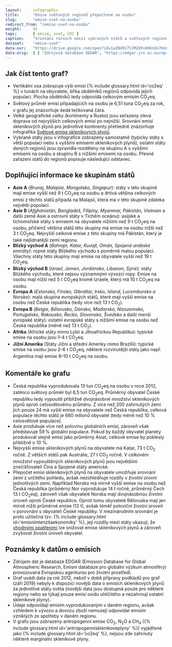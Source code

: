 ```yaml
---
layout:     infographic
title:      "Emise světových regionů přepočtené na osobu"
slug:       "emise-svet-na-osobu"
redirect_from: "/emise-svet-na-osobu"
weight:     91
tags:       [ emise, svet, CO2 ]
caption:    "Srovnání ročních emisí vybraných států a světových regionů, vyjádřeno na obyvatele i za celou populaci."
dataset:    "emise-svet"
data-our:   "https://drive.google.com/open?id=1aZNVRC7lJM28FxbKKnXo7HsPlyE2RaMbG3KDs8igwec"
data-orig:  [ [ "Zdrojová databáze EDGAR", "https://edgar.jrc.ec.europa.eu/overview.php?v=432_GHG" ] ]
---
```


## Jak číst tento graf?

* Vertikální osa zobrazuje výši emisí {% include glossary.html id='co2eq' %} v tunách na obyvatele, šířka obdélníků regionů odpovídá jejich populaci. Plocha obdélníků tedy odpovídá celkovým emisím CO<sub>2</sub>eq.
* Světový průměr emisí připadajících na osobu je 6,51 tuna CO<sub>2</sub>eq za rok, v grafu jej znázorňuje šedá tečkovaná čára.
* Velké geografické celky (kontinenty a Rusko) jsou seřazeny zleva doprava od nejvyšších celkových emisí po nejnižší. Srovnání emisí skleníkových plynů pro jednotlivé kontinenty přehledně znázorňuje infografika [Světové emise skleníkových plynů](/infografiky/emise-svet).
* Vybrané státy jsou v infografice zobrazeny samostatně (typicky státy s větší populací nebo s vyššími emisemi skleníkových plynů), ostatní státy daných regionů jsou zpravidla rozděleny na skupinu A s vyššími emisemi na osobu a skupinu B s nižšími emisemi na osobu. Přesné zařazení států do regionů popisuje následující odstavec.

## Doplňující informace ke skupinám států

* __Asie A__ (*Brunej, Malajsie, Mongolsko, Singapur*): státy v této skupině mají emise vyšší než 9 t CO<sub>2</sub>eq na osobu a drtivá většina celkových emisí z těchto států připadá na Malajsii, která má v této skupině zdaleka největší populaci.
* __Asie B__ (*Afghánistán, Bangladéš, Filipíny, Myanmar, Pákistán, Vietnam* a další země Asie a ostrovní státy v Tichém oceánu): asijské a tichomořské státy s emisemi na obyvatele nižšími než 9 t CO<sub>2</sub>eq na osobu, přičemž většina států této skupiny má emise na osobu nižší než 3 t CO<sub>2</sub>eq. Nejvyšší celkové emise z této skupiny má Pákistán, který je také nejlidnatější zemí regionu.
* __Blízký východ A__ (*Bahrajn, Katar, Kuvajt, Omán, Spojené arabské emiráty*): ropné státy Blízkého východu s poměrně malou populací. Všechny státy této skupiny mají emise na obyvatele vyšší než 19 t CO<sub>2</sub>eq.
* __Blízký východ B__ (*Izrael, Jemen, Jordánsko, Libanon, Sýrie*): státy Blízkého východu, které nejsou významnými vývozci ropy. Emise na osobu mají nižší než 5 t CO<sub>2</sub>eq kromě Izraele, který má 10 t CO<sub>2</sub>eq na osobu.  
* __Evropa A__ (*Estonsko, Finsko, Gibraltar, Irsko, Island, Lucembursko a Norsko*): malá skupina evropských států, které mají vyšší emise na osobu než Česká republika (tedy více než 13 t CO<sub>2</sub>).
* __Evropa B__ (*Belgie, Bělorusko, Dánsko, Maďarsko, Nizozemsko, Portugalsko, Rakousko, Řecko, Slovensko, Švédsko* a další menší evropské státy): ostatní evropské státy s nižšími emise na osobu než Česká republika (méně než 13 t CO<sub>2</sub>).
* __Afrika__ (Africké státy mimo Lybii a Jihoafrickou Republiku): typické emise na osobu jsou 1–4 t CO<sub>2</sub>eq.
* __Jižní Amerika__ (Státy Jižní a střední Ameriky mimo Brazílii): typické emise na osobu jsou 2–6 t CO<sub>2</sub>eq, některé rozvinutější státy jako např. Argentina mají emise 8–10 t CO<sub>2</sub>eq na osobu.  

## Komentáře ke grafu

* Česká republika vyprodukovala 13 tun CO<sub>2</sub>eq na osobu v roce 2012, zatímco světový průměr byl 6,5 tun CO<sub>2</sub>eq. Průměrný obyvatel České republiku tedy vypouští přibližně dvojnásobné množství skleníkových plynů oproti celosvětovému průměru. Z více než 200 zahrnutých zemí jich pouze 24 má vyšší emise na obyvatele než Česká republika, celková populace těchto států je 660 milionů obyvatel (tedy méně než 10 % celosvětové populace).
* Asie produkuje více než polovinu globálních emisí, zároveň však představuje 59&thinsp;% globální populace. Pokud by každý obyvatel planety produkoval stejně emisí jako průměrný Asiat, celkové emise by poklesly přibližně o 10 %.
* Nejvyšší emise skleníkových plynů na obyvatele má Katar, 73 t CO<sub>2</sub> ročně. Z větších států pak Austrálie, 27 t CO<sub>2</sub> ročně. V celkovém množství vypouštěných skleníkových plynů jsou největšími znečišťovateli Čína a Spojené státy americké.
* Přepočet emisí skleníkových plynů na obyvatele umožňuje srovnání zemí z určitého pohledu, avšak nezohledňuje rozdíly v životní úrovni jednotlivých zemí. Například Norsko má mírně vyšší emise na osobu než Česká republika (průměrný Nor vyprodukuje 14 t ročně, průměrný Čech 13 t CO<sub>2</sub>eq), zároveň však obyvatelé Norska mají dvojnásobnou životní úroveň oproti České republice. Oproti tomu obyvatelé Běloruska mají jen mírně nižší průměrné emise (12 t), avšak téměř poloviční životní úroveň v porovnání s obyvateli České republiky. V mezinárodním srovnání je proto užitečná tzv. {% include glossary.html id='emisniintenzitaekonomiky' %}, její rozdíly mezi státy ukazují, že [vhodnými opatřeními](/infografiky/mitigacni-opatreni-mmf) lze snižovat emise skleníkových plynů a zároveň zvyšovat životní úroveň obyvatel.

## Poznámky k datům o emisích

* Zdrojem dat je databáze EDGAR (Emission Database for Global Atmospheric Research, Emisní databáze pro globální výzkum atmosféry) provozovaná Evropskou agenturou pro životní prostředí.
* Graf uvádí data za rok 2012, neboť v době přípravy podkladů pro graf (září 2019) nebyly k dispozici novější data o emisích skleníkových plynů za jednotlivé státy světa (novější data jsou dostupná pouze pro některé regiony nebo se týkají pouze emisí oxidu uhličitého a nezahrnují ostatní skleníkové plyny).
* Údaje odpovídají emisím vyprodukovaným v daném regionu, avšak vzhledem k vývozu a dovozu zboží nemusejí odpovídat emisím vzniklých ze spotřeby v daném regionu.
* V grafu jsou zobrazeny antropogenní emise CO<sub>2</sub>, N<sub>2</sub>O a CH<sub>4</sub> ({% include glossary.html id='antropogennisklenikoveplyny' %}) vyjádřené jako {% include glossary.html id='co2eq' %}, nejsou zde zahrnuty některé marginální skleníkové plyny.
